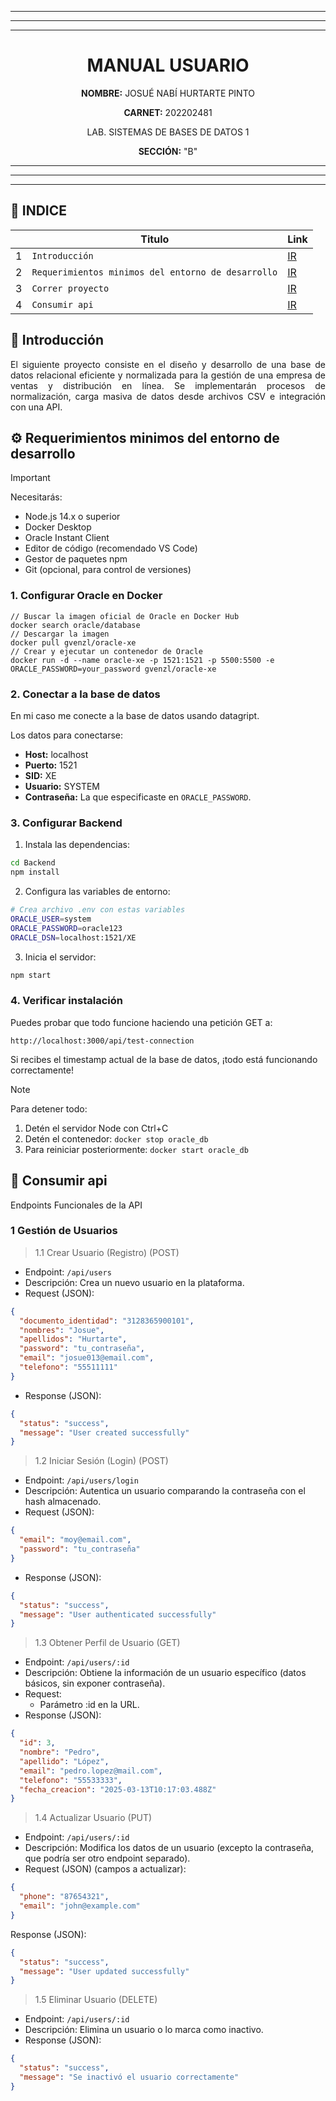 
---
---
---

<h1 align="center">MANUAL USUARIO</h1>
  <p align="center"><strong>NOMBRE:</strong> JOSUÉ NABÍ HURTARTE PINTO</p>
  <p align="center"><strong>CARNET:</strong> 202202481</p>
  <p align="center">LAB. SISTEMAS DE BASES DE DATOS 1</p>
  <p align="center"><strong>SECCIÓN:</strong> "B"</p>


---
---
---

## <a name="indice">📅 INDICE

|     | Titulo                                             | Link         |
| --- | -------------------------------------------------- | ------------ |
| 1   | `Introducción`                                     | [IR](#intro) |
| 2   | `Requerimientos minimos del entorno de desarrollo` | [IR](#req)   |
| 3   | `Correr proyecto`                                  | [IR](#run)   |
| 4   | `Consumir api`                                     | [IR](#api)   |

## <a name="intro">📄 Introducción
<p align="justify">
El siguiente proyecto consiste en el diseño y desarrollo de una base de datos relacional eficiente y normalizada para la gestión de una empresa de ventas y distribución en línea. Se implementarán procesos de normalización, carga masiva de datos desde archivos CSV e integración con una API. 
</p>

## <a name="req">⚙️ Requerimientos minimos del entorno de desarrollo

> [!IMPORTANT]
> Necesitarás:
> - Node.js 14.x o superior
> - Docker Desktop
> - Oracle Instant Client
> - Editor de código (recomendado VS Code)
> - Gestor de paquetes npm
> - Git (opcional, para control de versiones)

### 1. Configurar Oracle en Docker

```
// Buscar la imagen oficial de Oracle en Docker Hub
docker search oracle/database 
// Descargar la imagen
docker pull gvenzl/oracle-xe 
// Crear y ejecutar un contenedor de Oracle
docker run -d --name oracle-xe -p 1521:1521 -p 5500:5500 -e ORACLE_PASSWORD=your_password gvenzl/oracle-xe 
```

### 2. Conectar a la base de datos

En mi caso me conecte a la base de datos usando datagript.

Los datos para conectarse:

- **Host:** localhost
- **Puerto:** 1521
- **SID:** XE
- **Usuario:** SYSTEM
- **Contraseña:** La que especificaste en `ORACLE_PASSWORD`.

### 3. Configurar Backend

1. Instala las dependencias:
```sh
cd Backend
npm install
```

2. Configura las variables de entorno:
```sh
# Crea archivo .env con estas variables
ORACLE_USER=system
ORACLE_PASSWORD=oracle123
ORACLE_DSN=localhost:1521/XE
```

3. Inicia el servidor:
```sh
npm start
```

### 4. Verificar instalación

Puedes probar que todo funcione haciendo una petición GET a:
```
http://localhost:3000/api/test-connection
```

Si recibes el timestamp actual de la base de datos, ¡todo está funcionando correctamente!

> [!NOTE]
> Para detener todo:
> 1. Detén el servidor Node con Ctrl+C
> 2. Detén el contenedor: `docker stop oracle_db`
> 3. Para reiniciar posteriormente: `docker start oracle_db`

## <a name="api">📅 Consumir api

Endpoints Funcionales de la API

### 1 Gestión de Usuarios

> 1.1 Crear Usuario (Registro) (POST)
 - Endpoint: `/api/users` 
 - Descripción: Crea un nuevo usuario en la plataforma. 
 - Request (JSON): 
```json
{
  "documento_identidad": "3128365900101",
  "nombres": "Josue",
  "apellidos": "Hurtarte",
  "password": "tu_contraseña",
  "email": "josue013@email.com",
  "telefono": "55511111"
}
```
- Response (JSON):
```json
{
  "status": "success",
  "message": "User created successfully"
}
```

> 1.2 Iniciar Sesión (Login) (POST) 

- Endpoint: `/api/users/login` 
- Descripción: Autentica un usuario comparando la contraseña con el hash 
almacenado. 
- Request (JSON):

```json
{
  "email": "moy@email.com",
  "password": "tu_contraseña"
}
```
- Response (JSON):
```json
{
  "status": "success",
  "message": "User authenticated successfully"
}
```

> 1.3 Obtener Perfil de Usuario (GET)

- Endpoint: `/api/users/:id` 
- Descripción: Obtiene la información de un usuario específico (datos básicos, sin exponer contraseña).
- Request: 
   - Parámetro :id en la URL. 
- Response (JSON):
```json
{
  "id": 3,
  "nombre": "Pedro",
  "apellido": "López",
  "email": "pedro.lopez@mail.com",
  "telefono": "55533333",
  "fecha_creacion": "2025-03-13T10:17:03.488Z"
}
```

> 1.4 Actualizar Usuario (PUT)

- Endpoint: `/api/users/:id` 
- Descripción: Modifica los datos de un usuario (excepto la contraseña, que podría ser otro endpoint separado). 
- Request (JSON) (campos a actualizar):
```json
{ 
  "phone": "87654321", 
  "email": "john@example.com" 
} 
```

Response (JSON):
```json
{ 
  "status": "success", 
  "message": "User updated successfully"
} 
```

> 1.5 Eliminar Usuario (DELETE)

- Endpoint: `/api/users/:id` 
- Descripción: Elimina un usuario o lo marca como inactivo. 
- Response (JSON): 
```json
{ 
  "status": "success", 
  "message": "Se inactivó el usuario correctamente"
} 


